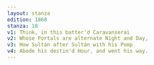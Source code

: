 ```yaml
---
layout: stanza
edition: 1868
stanza: 18
v1: Think, in this batter'd Caravanserai
v2: Whose Portals are alternate Night and Day,
v3: How Sultán after Sultán with his Pomp
v4: Abode his destin'd Hour, and went his way.
---
```

